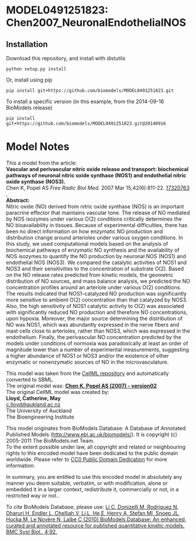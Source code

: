 # MODEL0491251823: Chen2007_NeuronalEndothelialNOS

## Installation

Download this repository, and install with distutils

`python setup.py install`

Or, install using pip

`pip install git+https://github.com/biomodels/MODEL0491251823.git`

To install a specific version (in this example, from the 2014-09-16 BioModels release)

`pip install git+https://github.com/biomodels/MODEL0491251823.git@20140916`


# Model Notes


This a model from the article:  
**Vascular and perivascular nitric oxide release and transport: biochemical pathways of neuronal nitric oxide synthase (NOS1) and endothelial nitric oxide synthase (NOS3).**   
Chen K, Popel AS _Free Radic Biol Med._ 2007 Mar 15;42(6):811-22.
[17320763](http://www.ncbi.nlm.nih.gov/pubmed/17320763) ,  
**Abstract:**   
Nitric oxide (NO) derived from nitric oxide synthase (NOS) is an important
paracrine effector that maintains vascular tone. The release of NO mediated by
NOS isozymes under various O(2) conditions critically determines the NO
bioavailability in tissues. Because of experimental difficulties, there has
been no direct information on how enzymatic NO production and distribution
change around arterioles under various oxygen conditions. In this study, we
used computational models based on the analysis of biochemical pathways of
enzymatic NO synthesis and the availability of NOS isozymes to quantify the NO
production by neuronal NOS (NOS1) and endothelial NOS (NOS3). We compared the
catalytic activities of NOS1 and NOS3 and their sensitivities to the
concentration of substrate O(2). Based on the NO release rates predicted from
kinetic models, the geometric distribution of NO sources, and mass balance
analysis, we predicted the NO concentration profiles around an arteriole under
various O(2) conditions. The results indicated that NOS1-catalyzed NO
production was significantly more sensitive to ambient O(2) concentration than
that catalyzed by NOS3. Also, the high sensitivity of NOS1 catalytic activity
to O(2) was associated with significantly reduced NO production and therefore
NO concentrations, upon hypoxia. Moreover, the major source determining the
distribution of NO was NOS1, which was abundantly expressed in the nerve
fibers and mast cells close to arterioles, rather than NOS3, which was
expressed in the endothelium. Finally, the perivascular NO concentration
predicted by the models under conditions of normoxia was paradoxically at
least an order of magnitude lower than a number of experimental measurements,
suggesting a higher abundance of NOS1 or NOS3 and/or the existence of other
enzymatic or nonenzymatic sources of NO in the microvasculature.

This model was taken from the [CellML
repository](http://www.cellml.org/models) and automatically converted to SBML.  
The original model was: [ **Chen K, Popel AS (2007) - version02**
](http://www.cellml.org/models/chen_popel_2007_version02)  
The original CellML model was created by:  
**Lloyd, Catherine, May**   
c.lloyd@aukland.ac.nz  
The University of Auckland  
The Bioengineering Institute  

This model originates from BioModels Database: A Database of Annotated
Published Models (http://www.ebi.ac.uk/biomodels/). It is copyright (c)
2005-2011 The BioModels.net Team.  
To the extent possible under law, all copyright and related or neighbouring
rights to this encoded model have been dedicated to the public domain
worldwide. Please refer to [CC0 Public Domain
Dedication](http://creativecommons.org/publicdomain/zero/1.0/) for more
information.

In summary, you are entitled to use this encoded model in absolutely any
manner you deem suitable, verbatim, or with modification, alone or embedded it
in a larger context, redistribute it, commercially or not, in a restricted way
or not..  
  
To cite BioModels Database, please use: [Li C, Donizelli M, Rodriguez N,
Dharuri H, Endler L, Chelliah V, Li L, He E, Henry A, Stefan MI, Snoep JL,
Hucka M, Le Novère N, Laibe C (2010) BioModels Database: An enhanced, curated
and annotated resource for published quantitative kinetic models. BMC Syst
Biol., 4:92.](http://www.ncbi.nlm.nih.gov/pubmed/20587024)


